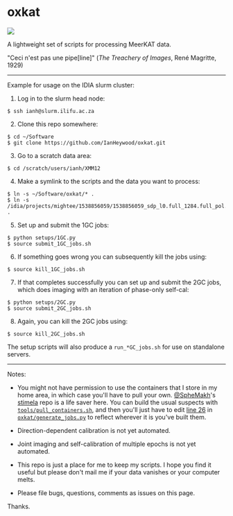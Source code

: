 # oxkat

![](https://i.imgur.com/pVP4edt.jpg)

A lightweight set of scripts for processing MeerKAT data.

"Ceci n'est pas une pipe[line]" (_The Treachery of Images_, René Magritte, 1929)

---

Example for usage on the IDIA slurm cluster:

1. Log in to the slurm head node:

```
$ ssh ianh@slurm.ilifu.ac.za
```

2. Clone this repo somewhere:

```
$ cd ~/Software
$ git clone https://github.com/IanHeywood/oxkat.git
```

3. Go to a scratch data area:

```
$ cd /scratch/users/ianh/XMM12
```

4. Make a symlink to the scripts and the data you want to process:

```
$ ln -s ~/Software/oxkat/* .
$ ln -s /idia/projects/mightee/1538856059/1538856059_sdp_l0.full_1284.full_pol.ms .
```

5. Set up and submit the 1GC jobs:

```
$ python setups/1GC.py
$ source submit_1GC_jobs.sh
```

6. If something goes wrong you can subsequently kill the jobs using:

```
$ source kill_1GC_jobs.sh
```

7. If that completes successfully you can set up and submit the 2GC jobs, which does imaging with an iteration of phase-only self-cal:

```
$ python setups/2GC.py
$ source submit_2GC_jobs.sh
```

8. Again, you can kill the 2GC jobs using:

```
$ source kill_2GC_jobs.sh
```

The setup scripts will also produce a `run_*GC_jobs.sh` for use on standalone servers. 

---

Notes:

* You might not have permission to use the containers that I store in my home area, in which case you'll have to pull your own. [@SpheMakh](https://github.com/sphemakh)'s [stimela](https://hub.docker.com/u/stimela) repo is a life saver here. You can build the usual suspects with [`tools/pull_containers.sh`](https://github.com/IanHeywood/oxkat/blob/master/tools/pull_containers.sh), and then you'll just have to edit [line 26](https://github.com/IanHeywood/oxkat/blob/master/oxkat/generate_jobs.py#L26) in [`oxkat/generate_jobs.py`](https://github.com/IanHeywood/oxkat/blob/master/oxkat/generate_jobs.py) to reflect wherever it is you've built them.

* Direction-dependent calibration is not yet automated.

* Joint imaging and self-calibration of multiple epochs is not yet automated.

* This repo is just a place for me to keep my scripts. I hope you find it useful but please don't mail me if your data vanishes or your computer melts. 

* Please file bugs, questions, comments as issues on this page.

Thanks.
